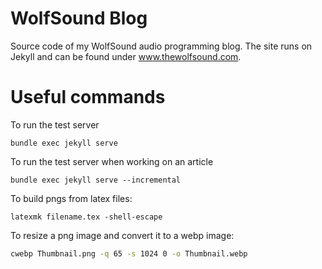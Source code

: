 # WolfSound Blog
Source code of my WolfSound audio programming blog. The site runs on Jekyll and can be found under www.thewolfsound.com.

# Useful commands

To run the test server
```
bundle exec jekyll serve
```

To run the test server when working on an article
```
bundle exec jekyll serve --incremental
```

To build pngs from latex files:
```
latexmk filename.tex -shell-escape
```

To resize a png image and convert it to a webp image:

```bash
cwebp Thumbnail.png -q 65 -s 1024 0 -o Thumbnail.webp
```
